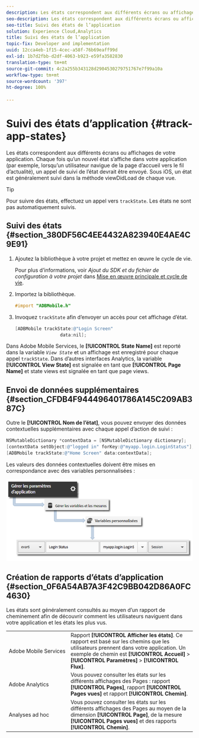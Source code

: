 ```yaml
---
description: Les états correspondent aux différents écrans ou affichages de votre application. Chaque fois qu’un nouvel état s’affiche dans votre application (par exemple, lorsqu’un utilisateur navigue de la page d’accueil vers le fil d’actualité), un appel de suivi de l’état devrait être envoyé. Sous iOS, un état est généralement suivi dans la méthode viewDidLoad de chaque vue.
seo-description: Les états correspondent aux différents écrans ou affichages de votre application. Chaque fois qu’un nouvel état s’affiche dans votre application (par exemple, lorsqu’un utilisateur navigue de la page d’accueil vers le fil d’actualité), un appel de suivi de l’état devrait être envoyé. Sous iOS, un état est généralement suivi dans la méthode viewDidLoad de chaque vue.
seo-title: Suivi des états de l’application
solution: Experience Cloud,Analytics
title: Suivi des états de l’application
topic-fix: Developer and implementation
uuid: 12cca4eb-1f15-4cec-a58f-76b69eaff99d
exl-id: 1b7d2fbb-d2df-4063-b923-e59fa3582830
translation-type: tm+mt
source-git-commit: 4c2a255b343128d2904530279751767e7f99a10a
workflow-type: tm+mt
source-wordcount: '397'
ht-degree: 100%

---
```


# Suivi des états d’application {#track-app-states}

Les états correspondent aux différents écrans ou affichages de votre application. Chaque fois qu’un nouvel état s’affiche dans votre application (par exemple, lorsqu’un utilisateur navigue de la page d’accueil vers le fil d’actualité), un appel de suivi de l’état devrait être envoyé. Sous iOS, un état est généralement suivi dans la méthode viewDidLoad de chaque vue.

>[!TIP]
>
>Pour suivre des états, effectuez un appel vers `trackState`. Les états ne sont pas automatiquement suivis.

## Suivi des états {#section_380DF56C4EE4432A823940E4AE4C9E91}

1. Ajoutez la bibliothèque à votre projet et mettez en œuvre le cycle de vie.

   Pour plus d’informations, voir *Ajout du SDK et du fichier de configuration à votre projet* dans [Mise en œuvre principale et cycle de vie](/help/ios/getting-started/dev-qs.md).
1. Importez la bibliothèque.

   ```objective-c
   #import "ADBMobile.h"
   ```

1. Invoquez `trackState` afin d’envoyer un accès pour cet affichage d’état.

   ```objective-c
   [ADBMobile trackState:@"Login Screen"  
                    data:nil];
   ```

Dans Adobe Mobile Services, le **[!UICONTROL State Name]** est reporté dans la variable *`View State`* et un affichage est enregistré pour chaque appel `trackState`. Dans d’autres interfaces Analytics, la variable **[!UICONTROL View State]** est signalée en tant que **[!UICONTROL Page Name]** et state views est signalée en tant que page views.

## Envoi de données supplémentaires {#section_CFDB4F944496401786A145C209AB387C}

Outre le **[!UICONTROL Nom de l’état]**, vous pouvez envoyer des données contextuelles supplémentaires avec chaque appel d’action de suivi :

```objective-c
NSMutableDictionary *contextData = [NSMutableDictionary dictionary]; 
[contextData setObject:@"logged in" forKey:@"myapp.login.LoginStatus"]; 
[ADBMobile trackState:@"Home Screen" data:contextData];
```

Les valeurs des données contextuelles doivent être mises en correspondance avec des variables personnalisées :

![](assets/map-variable-context-state.png)

## Création de rapports d’états d’application {#section_0F6A54AB7A3F42C9BB042D86A0FC4630}

Les états sont généralement consultés au moyen d’un rapport de cheminement afin de découvrir comment les utilisateurs naviguent dans votre application et les états les plus vus.

|  |  |
|--- |--- |
| Adobe Mobile Services | Rapport **[!UICONTROL Afficher les états]**. Ce rapport est basé sur les chemins que les utilisateurs prennent dans votre application. Un exemple de chemin est **[!UICONTROL Accueil]** > **[!UICONTROL Paramètres]** > **[!UICONTROL Flux]**. |
| Adobe Analytics | Vous pouvez consulter les états sur les différents affichages des Pages : rapport **[!UICONTROL Pages]**, rapport **[!UICONTROL Pages vues]** et rapport **[!UICONTROL Chemin]**. |
| Analyses ad hoc | Vous pouvez consulter les états sur les différents affichages des Pages au moyen de la dimension **[!UICONTROL Page]**, de la mesure **[!UICONTROL Pages vues]** et des rapports **[!UICONTROL Chemin]**. |
